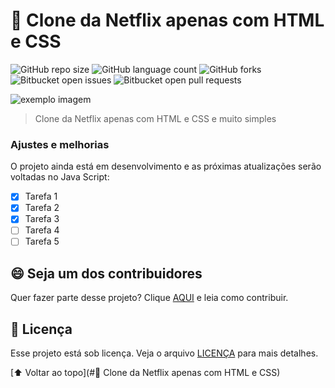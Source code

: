# 🍿 Clone da Netflix apenas com HTML e CSS

![GitHub repo size](https://img.shields.io/github/repo-size/math-matos/Netflix-clone?style=for-the-badge)
![GitHub language count](https://img.shields.io/github/languages/count/math-matos/Netflix-clone?style=for-the-badge)
![GitHub forks](https://img.shields.io/github/forks/math-matos/Netflix-clone?style=for-the-badge)
![Bitbucket open issues](https://img.shields.io/bitbucket/issues/math-matos/Netflix-clone?style=for-the-badge)
![Bitbucket open pull requests](https://img.shields.io/bitbucket/pr-raw/math-matos/Netflix-clone?style=for-the-badge)

<img src="exemplo-image.png" alt="exemplo imagem">

> Clone da Netflix apenas com HTML e CSS e muito simples

### Ajustes e melhorias

O projeto ainda está em desenvolvimento e as próximas atualizações serão voltadas no Java Script:

- [x] Tarefa 1
- [x] Tarefa 2
- [x] Tarefa 3
- [ ] Tarefa 4
- [ ] Tarefa 5

## 😄 Seja um dos contribuidores<br>

Quer fazer parte desse projeto? Clique [AQUI](CONTRIBUTING.md) e leia como contribuir.

## 📝 Licença

Esse projeto está sob licença. Veja o arquivo [LICENÇA](LICENSE.md) para mais detalhes.

[⬆ Voltar ao topo](#🍿 Clone da Netflix apenas com HTML e CSS)<br>
